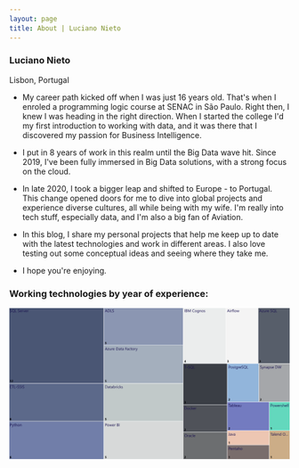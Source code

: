 ```yaml
---
layout: page
title: About | Luciano Nieto
---
```


### Luciano Nieto
Lisbon, Portugal

- My career path kicked off when I was just 16 years old. That's when I enroled a programming logic course at SENAC in São Paulo. Right then, I knew I was heading in the right direction. When I started the college I'd my first introduction to working with data, and it was there that I discovered my passion for Business Intelligence. 

- I put in 8 years of work in this realm until the Big Data wave hit. Since 2019, I've been fully immersed in Big Data solutions, with a strong focus on the cloud.

- In late 2020, I took a bigger leap and shifted to Europe - to Portugal. This change opened doors for me to dive into global projects and experience diverse cultures, all while being with my wife. I'm really into tech stuff, especially data, and I'm also a big fan of Aviation.

- In this blog, I share my personal projects that help me keep up to date with the latest technologies and work in different areas. I also love testing out some conceptual ideas and seeing where they take me. 

- I hope you're enjoying.

### Working technologies by year of experience:

![img](/imgs/chart2.png)